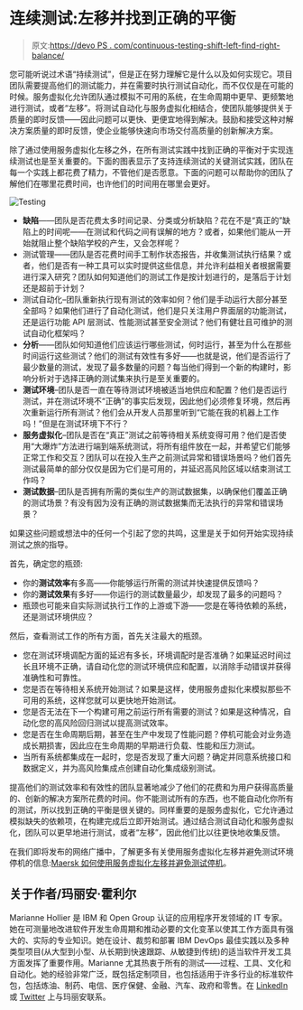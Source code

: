 # 连续测试:左移并找到正确的平衡

> 原文:[https://devo PS . com/continuous-testing-shift-left-find-right-balance/](https://devops.com/continuous-testing-shift-left-find-right-balance/)

您可能听说过术语“持续测试”，但是正在努力理解它是什么以及如何实现它。项目团队需要提高他们的测试能力，并在需要时执行测试自动化，而不仅仅是在可能的时候。服务虚拟化允许团队通过模拟不可用的系统，在生命周期中更早、更频繁地进行测试，或者“左移”。将测试自动化与服务虚拟化相结合，使团队能够提供关于质量的即时反馈——因此问题可以更快、更便宜地得到解决。鼓励和接受这种对解决方案质量的即时反馈，使企业能够快速向市场交付高质量的创新解决方案。

除了通过使用服务虚拟化左移之外，在所有测试实践中找到正确的平衡对于实现连续测试也是至关重要的。下面的图表显示了支持连续测试的关键测试实践，团队在每一个实践上都花费了精力，不管他们是否愿意。下面的问题可以帮助你的团队了解他们在哪里花费时间，也许他们的时间用在哪里会更好。

![Testing](../Images/9c84330ae5accd3fb6e4708c9b840678.png)

*   **缺陷**——团队是否花费太多时间记录、分类或分析缺陷？花在不是“真正的”缺陷上的时间呢——在测试和代码之间有误解的地方？或者，如果他们能从一开始就阻止整个缺陷学校的产生，又会怎样呢？
*   测试管理——团队是否花费时间手工制作状态报告，并收集测试执行结果？或者，他们是否有一种工具可以实时提供这些信息，并允许利益相关者根据需要进行深入研究？团队如何知道他们的测试工作是按计划进行的，是落后于计划还是超前于计划？
*   测试自动化–团队重新执行现有测试的效率如何？他们是手动运行大部分甚至全部吗？如果他们进行了自动化测试，他们是只关注用户界面层的功能测试，还是运行功能 API 层测试、性能测试甚至安全测试？他们有健壮且可维护的测试自动化框架吗？
*   **分析**——团队如何知道他们应该运行哪些测试，何时运行，甚至为什么在那些时间运行这些测试？他们的测试有效性有多好——也就是说，他们是否运行了最少数量的测试，发现了最多数量的问题？每当他们得到一个新的构建时，影响分析对于选择正确的测试集来执行是至关重要的。
*   **测试环境**–团队是否一直在等待测试环境被适当地供应和配置？他们是否运行测试，并在测试环境不“正确”的事实后发现，因此他们必须修复环境，然后再次重新运行所有测试？他们会从开发人员那里听到“它能在我的机器上工作吗！”但是在测试环境下不行？
*   **服务虚拟化**–团队是否在“真正”测试之前等待相关系统变得可用？他们是否使用“大爆炸”方法进行端到端系统测试，将所有组件放在一起，并希望它们能够正常工作和交互？团队可以在投入生产之前测试异常和错误场景吗？他们首先测试最简单的部分仅仅是因为它们是可用的，并延迟高风险区域以结束测试工作吗？
*   **测试数据**–团队是否拥有所需的类似生产的测试数据集，以确保他们覆盖正确的测试场景？有没有因为没有正确的测试数据集而无法执行的异常和错误场景？

如果这些问题或想法中的任何一个引起了您的共鸣，这里是关于如何开始实现持续测试之旅的指导。

首先，确定您的瓶颈:

*   你的**测试效率**有多高——你能够运行所需的测试并快速提供反馈吗？
*   你的**测试效果**有多好——你运行的测试数量最少，却发现了最多的问题吗？
*   瓶颈也可能来自实际测试执行工作的上游或下游——您是在等待依赖的系统，还是测试环境供应？

然后，查看测试工作的所有方面，首先关注最大的瓶颈。

*   您在测试环境调配方面的延迟有多长，环境调配时是否准确？如果延迟时间过长且环境不正确，请自动化您的测试环境供应和配置，以消除手动错误并获得准确性和可靠性。
*   您是否在等待相关系统开始测试？如果是这样，使用服务虚拟化来模拟那些不可用的系统，这样您就可以更快地开始测试。
*   您是否无法在下一个构建可用之前运行所有需要的测试？如果是这种情况，自动化您的高风险回归测试以提高测试效率。
*   您是否在生命周期后期，甚至在生产中发现了性能问题？停机可能会对业务造成长期损害，因此应在生命周期的早期进行负载、性能和压力测试。
*   当所有系统都集成在一起时，您是否发现了重大问题？确定并同意系统接口和数据定义，并为高风险集成点创建自动化集成级别测试。

提高他们的测试效率和有效性的团队显著地减少了他们的花费和为用户获得高质量的、创新的解决方案所花费的时间。你不能测试所有的东西，也不能自动化你所有的测试，所以找到正确的平衡是很关键的。同样重要的是服务虚拟化，它允许通过模拟缺失的依赖项，在构建完成后立即开始测试。通过结合测试自动化和服务虚拟化，团队可以更早地进行测试，或者“左移”，因此他们比以往更快地收集反馈。

在我们即将发布的网络广播中，了解更多有关使用服务虚拟化左移并避免测试环境停机的信息:[Maersk 如何使用服务虚拟化左移并避免测试停机](http://webinars.devops.com/service-virtualization-ibm-maersk)。

## 关于作者/玛丽安·霍利尔

Marianne Hollier 是 IBM 和 Open Group 认证的应用程序开发领域的 IT 专家。她在可测量地改进软件开发生命周期和推动必要的文化变革以使其工作方面具有强大的、实际的专业知识。她在设计、裁剪和部署 IBM DevOps 最佳实践以及多种类型项目(从大型到小型、从长期到快速跟踪、从敏捷到传统)的适当软件开发工具方面发挥了重要作用。Marianne 尤其热衷于所有的测试——过程、工具、文化和自动化。她的经验非常广泛，既包括定制项目，也包括适用于许多行业的标准软件包，包括炼油、制药、电信、医疗保健、金融、汽车、政府和零售。在 [LinkedIn](https://www.linkedin.com/in/marianne-hollier-bb55941) 或 [Twitter](https://twitter.com/mariannehollier) 上与玛丽安联系。